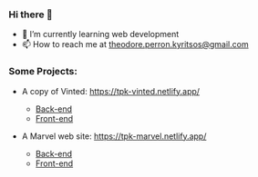 ### Hi there 👋

- 🌱 I’m currently learning web development
- 📫 How to reach me at theodore.perron.kyritsos@gmail.com


### Some Projects:

- A copy of Vinted: https://tpk-vinted.netlify.app/
  - [Back-end](https://github.com/theodorepk/vinted-back)
  - [Front-end](https://github.com/theodorepk/vinted-front)

- A Marvel web site: https://tpk-marvel.netlify.app/
  -  [Back-end](https://github.com/theodorepk/marvel_back-end)
  -  [Front-end](https://github.com/theodorepk/marvel_front-end)

<!--
**theodorepk/theodorepk** is a ✨ _special_ ✨ repository because its `README.md` (this file) appears on your GitHub profile.

Here are some ideas to get you started:
-->
